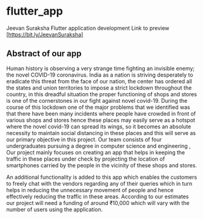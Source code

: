 # flutter_app
Jeevan Suraksha Flutter application development
Link to preview [https://bit.ly/JeevanSuraksha]

## Abstract of our app
Human history is observing a very strange time fighting an invisible enemy; the novel 
COVID-19 coronavirus. India as a nation is striving desperately to eradicate this threat from 
the face of our nation, the center has ordered all the states and union territories to impose a 
strict lockdown throughout the country, in this dreadful situation the proper functioning of 
shops and stores is one of the cornerstones in our fight against novel covid-19. During the 
course of this lockdown one of the major problems that we identified was that there have 
been many incidents where people have crowded in front of various shops and stores hence 
these places may easily serve as a hotspot where the novel covid-19 can spread its wings, 
so it becomes an absolute necessity to maintain social distancing in these places and this 
will serve as our primary objective in this project.
 Our team consists of four undergraduates pursuing a degree in computer science 
and engineering , Our project mainly focuses on creating an app that helps in keeping the 
traffic in these places under check by projecting the location of smartphones carried by the 
people in the vicinity of these shops and stores.


 An additional functionality is added to this app which enables the customers to freely 
chat with the vendors regarding any of their queries which in turn helps in reducing the 
unnecessary movement of people and hence effectively reducing the traffic in these areas.
According to our estimates our project will need a funding of around ₹10,000 which will vary 
with the number of users using the application.
~~~~~~~~~~~~~~~~~~~~~~~~~~~~~~~~~~~~~~~~~~~~
